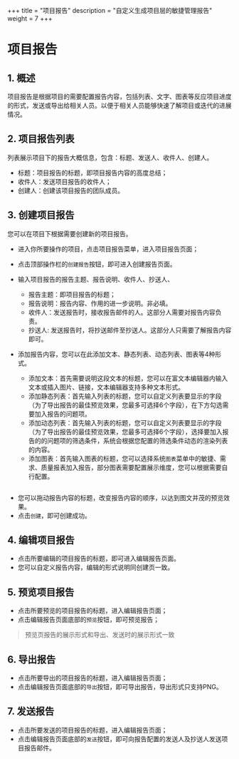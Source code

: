 +++
title = "项目报告"
description = "自定义生成项目层的敏捷管理报告"
weight = 7
+++

# 项目报告

## 1. 概述

项目报告是根据项目的需要配置报告内容，包括列表、文字、图表等反应项目进度的形式，发送或导出给相关人员。以便于相关人员能够快速了解项目或迭代的进展情况。

## 2. 项目报告列表

列表展示项目下的报告大概信息，包含：标题、发送人、收件人、创建人。

- 标题：项目报告的标题，即项目报告内容的高度总结；
- 收件人：发送项目报告的收件人；
- 创建人：创建该项目报告的团队成员。

## 3. 创建项目报告

您可以在项目下根据需要创建新的项目报告。

- 进入你所要操作的项目，点击项目报告菜单，进入项目报告页面；
- 点击顶部操作栏的`创建报告`按钮，即可进入创建报告页面。
- 输入项目报告的报告主题、报告说明、收件人、抄送人、
    - 报告主题：即项目报告的标题；
    - 报告说明：报告内容、作用的进一步说明。非必填。
    - 收件人：发送报告时，接收报告邮件的人。这部分人需要对报告内容负责。
    - 抄送人: 发送报告时，将抄送邮件至抄送人。这部分人只需要了解报告内容即可。
    <img src="https://file.open.hand-china.com/hsop-doc/doc_classify/0/20f5bd8ba2d441a4b3c0725b06c81a77@image.png" alt="" width="auto" height="auto" />

- 添加报告内容，您可以在此添加文本、静态列表、动态列表、图表等4种形式。
    - 添加文本：首先需要说明这段文本的标题，您可以在富文本编辑器内输入文本或插入图片、链接，文本编辑器支持多种文本形式。<img src="https://file.open.hand-china.com/hsop-doc/doc_classify/0/132dbee6c30d4ad09ad69d890f2a80c2@image.png" alt="" width="auto" height="auto" />
    - 添加静态列表：首先输入列表的标题，您可以自定义列表要显示的字段（为了导出报告的最佳预览效果，您最多可选择6个字段），在下方勾选需要加入报告的问题项。
    - 添加动态列表：首先输入列表的标题，您可以自定义列表要显示的字段（为了导出报告的最佳预览效果，您最多可选择6个字段），选择要加入报告的的问题项的筛选条件，系统会根据您配置的筛选条件动态的渲染列表的内容。
    - 添加图表：首先输入图表的标题，您可以选择系统`图表`菜单中的敏捷、需求、质量报表加入报告，部分图表需要配置展示维度，您可以根据需要自行配置。
<img src="https://file.open.hand-china.com/hsop-doc/doc_classify/0/6a420a0f591f4df89fbbfd3e4554ee72@image.png" alt="" width="auto" height="auto" />
	
- 您可以拖动报告内容的标题，改变报告内容的顺序，以达到图文并茂的预览效果。
- 点击`创建`，即可创建成功。

## 4. 编辑项目报告

- 点击所要编辑的项目报告的标题，即可进入编辑报告页面。
- 您可以自定义报告内容，编辑的形式说明同创建页一致。

## 5. 预览项目报告

- 点击所要预览的项目报告的标题，进入编辑报告页面；
- 点击编辑报告页面底部的`预览`按钮，即可预览报告；

<blockquote class="note">预览页报告的展示形式和导出、发送时的展示形式一致
</blockquote>

## 6. 导出报告

- 点击所要导出的项目报告的标题，进入编辑报告页面；
- 点击编辑报告页面底部的`导出`按钮，即可导出报告，导出形式只支持PNG。

## 7. 发送报告

- 点击所要发送的项目报告的标题，进入编辑报告页面；
- 点击编辑报告页面底部的`发送`按钮，即可向报告配置的发送人及抄送人发送项目报告邮件。
